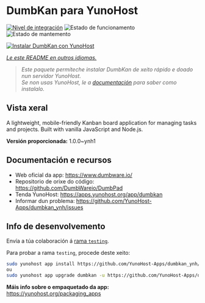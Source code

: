 <!--
NOTA: Este README foi creado automáticamente por <https://github.com/YunoHost/apps/tree/master/tools/readme_generator>
NON debe editarse manualmente.
-->

# DumbKan para YunoHost

[![Nivel de integración](https://apps.yunohost.org/badge/integration/dumbkan)](https://ci-apps.yunohost.org/ci/apps/dumbkan/)
![Estado de funcionamento](https://apps.yunohost.org/badge/state/dumbkan)
![Estado de mantemento](https://apps.yunohost.org/badge/maintained/dumbkan)

[![Instalar DumbKan con YunoHost](https://install-app.yunohost.org/install-with-yunohost.svg)](https://install-app.yunohost.org/?app=dumbkan)

*[Le este README en outros idiomas.](./ALL_README.md)*

> *Este paquete permíteche instalar DumbKan de xeito rápido e doado nun servidor YunoHost.*  
> *Se non usas YunoHost, le a [documentación](https://yunohost.org/install) para saber como instalalo.*

## Vista xeral

A lightweight, mobile-friendly Kanban board application for managing tasks and projects. Built with vanilla JavaScript and Node.js.


**Versión proporcionada:** 1.0.0~ynh1
## Documentación e recursos

- Web oficial da app: <https://www.dumbware.io/>
- Repositorio de orixe do código: <https://github.com/DumbWareio/DumbPad>
- Tenda YunoHost: <https://apps.yunohost.org/app/dumbkan>
- Informar dun problema: <https://github.com/YunoHost-Apps/dumbkan_ynh/issues>

## Info de desenvolvemento

Envía a túa colaboración á [rama `testing`](https://github.com/YunoHost-Apps/dumbkan_ynh/tree/testing).

Para probar a rama `testing`, procede deste xeito:

```bash
sudo yunohost app install https://github.com/YunoHost-Apps/dumbkan_ynh/tree/testing --debug
ou
sudo yunohost app upgrade dumbkan -u https://github.com/YunoHost-Apps/dumbkan_ynh/tree/testing --debug
```

**Máis info sobre o empaquetado da app:** <https://yunohost.org/packaging_apps>
